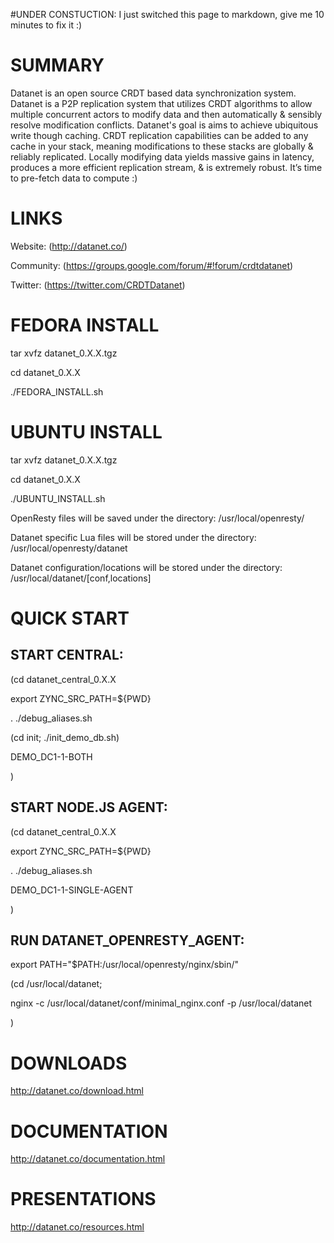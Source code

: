 
#UNDER CONSTUCTION:
I just switched this page to markdown, give me 10 minutes to fix it :)

# SUMMARY
Datanet is an open source CRDT based data synchronization system. Datanet is a P2P replication system that utilizes CRDT algorithms to allow multiple concurrent actors to modify data and then automatically & sensibly resolve modification conflicts. Datanet's goal is aims to achieve ubiquitous write though caching. CRDT replication capabilities can be added to any cache in your stack, meaning modifications to these stacks are globally & reliably replicated. Locally modifying data yields massive gains in latency, produces a more efficient replication stream, & is extremely robust. It’s time to pre-fetch data to compute :)

# LINKS
  Website: (http://datanet.co/)

  Community: (https://groups.google.com/forum/#!forum/crdtdatanet)

  Twitter: (https://twitter.com/CRDTDatanet)

# FEDORA INSTALL
  tar xvfz datanet_0.X.X.tgz

  cd datanet_0.X.X

  ./FEDORA_INSTALL.sh

# UBUNTU INSTALL
  tar xvfz datanet_0.X.X.tgz

  cd datanet_0.X.X

  ./UBUNTU_INSTALL.sh

OpenResty files will be saved under the directory:
  /usr/local/openresty/

Datanet specific Lua files will be stored under the directory:
  /usr/local/openresty/datanet

Datanet configuration/locations will be stored under the directory:
  /usr/local/datanet/[conf,locations]

# QUICK START
## START CENTRAL:
(cd datanet_central_0.X.X

  export ZYNC_SRC_PATH=${PWD}

  . ./debug_aliases.sh

  (cd init; ./init_demo_db.sh)

  DEMO_DC1-1-BOTH

)

## START NODE.JS AGENT:
(cd datanet_central_0.X.X

  export ZYNC_SRC_PATH=${PWD}

  . ./debug_aliases.sh

  DEMO_DC1-1-SINGLE-AGENT

)

## RUN DATANET_OPENRESTY_AGENT:
export PATH="$PATH:/usr/local/openresty/nginx/sbin/"

(cd /usr/local/datanet;

  nginx -c /usr/local/datanet/conf/minimal_nginx.conf -p /usr/local/datanet

)

# DOWNLOADS
http://datanet.co/download.html

# DOCUMENTATION
http://datanet.co/documentation.html

# PRESENTATIONS
http://datanet.co/resources.html

